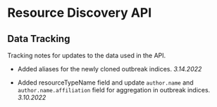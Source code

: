 # Resource Discovery API

## Data Tracking
Tracking notes for updates to the data used in the API.


- Added aliases for the newly cloned outbreak indices. *3.14.2022*
 

- Added resourceTypeName field and update `author.name` and `author.name.affiliation` field for aggregation in outbreak indices. *3.10.2022*

